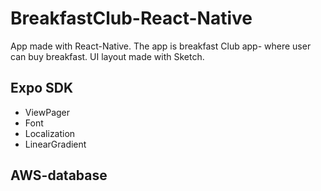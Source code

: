 # BreakfastClub-React-Native

App made with React-Native. The app is breakfast Club app- where user can buy breakfast.
UI layout made with Sketch.

## Expo SDK
- ViewPager
- Font
- Localization
- LinearGradient

## AWS-database

